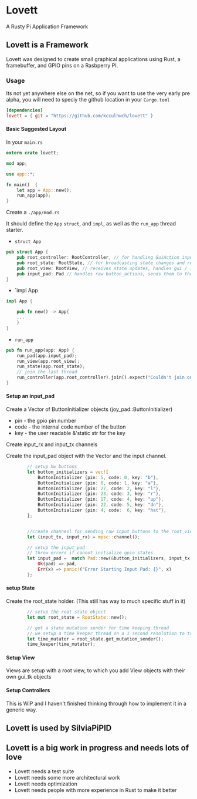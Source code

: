 # Lovett
A Rusty Pi Application Framework

## Lovett is a Framework

Lovett was designed to create small graphical applications using Rust, a framebuffer, and GPIO pins on a Rasbperry PI.

### Usage

Its not yet anywhere else on the net, so if you want to use the very early pre alpha, you will need to speciy the github location in your `Cargo.toml`

```toml
[dependencies]
lovett = { git = "https://github.com/kcculhwch/lovett" }
```

#### Basic Suggested Layout

In your `main.rs`

```rs
extern crate lovett;

mod app;

use app::*;

fn main()  {
    let app = App::new();
    run_app(app);
}
```

Create a `./app/mod.rs`

It should define the `App` `struct`, and `impl`, as well as the `run_app` thread starter.

* `struct App`
```rs
pub struct App {
    pub root_controller: RootController, // for handling GuiAction inputs on a mspc channel
    pub root_state: RootState, // for broadcasting state changes and receiving mutator requests
    pub root_view: RootView, // receives state updates, handles gui / input_pad interactions ... send GuiActions to the Controller
    pub input_pad: Pad // handles raw button_actions, sends them to the root_view
}
```

* `impl App
```rs
impl App {

    pub fn new() -> App{
    ...
    }
}
```

* `run_app`
```rs
pub fn run_app(app: App) {
    run_pad(app.input_pad);
    run_view(app.root_view);
    run_state(app.root_state);
    // join the last thread
    run_controller(app.root_controller).join().expect("Couldn't join on the associated thread");
}
```

#### Setup an input_pad

Create a Vector of ButtonInitializer objects (joy_pad::ButtonInitializer)

   * pin - the gpio pin number
   * code - the internal code number of the button
   * key - the user readable &'static str for the key

Create input_rx and input_tx channels

Create the input_pad object with the Vector and the input channel.

```rs
        // setup hw buttons
        let button_initializers = vec![
            ButtonInitializer {pin: 5, code: 0, key: "b"}, 
            ButtonInitializer {pin: 6, code: 1, key: "a"},
            ButtonInitializer {pin: 27, code: 2, key: "l"},
            ButtonInitializer {pin: 23, code: 3, key: "r"},
            ButtonInitializer {pin: 17, code: 4, key: "up"},
            ButtonInitializer {pin: 22, code: 5, key: "dn"},
            ButtonInitializer {pin: 4, code:  6, key: "hat"},
        ];


        //create channesl for sending raw input buttons to the root_view
        let (input_tx, input_rx) = mpsc::channel();

        // setup the input_pad
        // throw errors if cannot initialize gpio states
        let input_pad =  match Pad::new(&button_initializers, input_tx) {
            Ok(pad) => pad,
            Err(x) => panic!("Error Starting Input Pad: {}", x)
        };
```

#### setup State 

Create the root_state holder. (This still has way to much specific stuff in it)

```rs
        // setup the root state object
        let mut root_state = RootState::new();

        // get a state mutation sender for time keeping thread
        // we setup a time keeper thread on a 1 second resolution to trigger initial state senders
        let time_mutator = root_state.get_mutation_sender();
        time_keeper(time_mutator);
```

#### Setup View

Views are setup with a root view, to which you add View objects with their own gui_tk objects

#### Setup Controllers

This is WIP and I haven't finished thinking through how to implement it in a generic way.

## Lovett is used by SilviaPiPID

## Lovett is a big work in progress and needs lots of love

* Lovett needs a test suite
* Lovett needs some more architectural work
* Lovett needs optimization
* Lovett needs people with more experience in Rust to make it better
